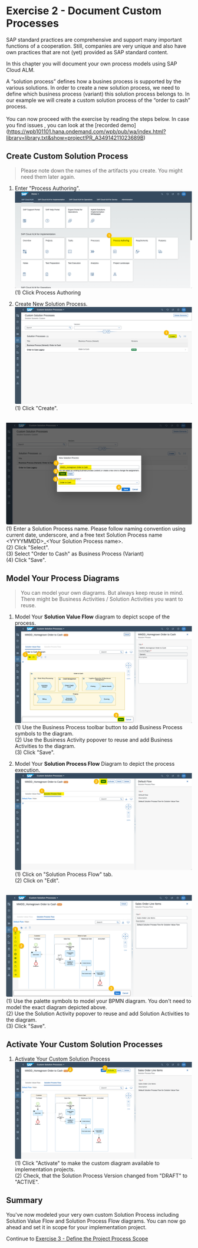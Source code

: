 # Exercise 2 - Document Custom Processes

SAP standard practices are comprehensive and support many important functions of a cooperation. Still, companies are very unique and also have own practices that are not (yet) provided as SAP standard content. 

In this chapter you will document your own process models using SAP Cloud ALM.

A “solution process” defines how a busines process is supported by the various solutions. In order to create a new solution process, we need to define which business process (variant) this solution process belongs to. In our example we will create a custom solution process of the “order to cash” process. 
<br>
<br>You can now proceed with the exercise by reading the steps below. In case you find issues , you can look at the [recorded demo]
(https://wpb101101.hana.ondemand.com/wpb/pub/wa/index.html?library=library.txt&show=project!PR_A34914211023689B)




## Create Custom Solution Process

> Please note down the names of the artifacts you create. You might need them later again.

1. Enter "Process Authoring".
<br> ![](2021-11-11-16-09-47.png)
<br> (1) Click Process Authoring

2.	Create New Solution Process.
<br> ![](2021-11-11-16-10-40.png)
<br> (1) Click "Create".

<br> ![](2021-11-11-16-21-42.png)
<br> (1) Enter a Solution Process name. Please follow naming convention using current date, underscore, and a free text Solution Process name \<YYYYMMDD\>_\<Your Solution Process name\>.
<br> (2) Click "Select".
<br> (3) Select "Order to Cash" as Business Process (Variant)
<br> (4) Click "Save".

## Model Your Process Diagrams

> You can model your own diagrams. But always keep reuse in mind. There might be Business Activities / Solution Activities you want to reuse.

1. Model Your **Solution Value Flow** diagram to depict scope of the process.
<br> ![](2021-11-11-16-53-11.png)
<br> (1) Use the Business Process toolbar button to add Business Process symbols to the diagram.
<br> (2) Use the Business Activity popover to reuse and add Business Activities to the diagram.
<br> (3) Click "Save".

1. Model Your **Solution Process Flow** Diagram to depict the process execution.
<br> ![](2021-11-11-16-56-43.png)
<br> (1) Click on "Solution Process Flow" tab.
<br> (2) Click on "Edit".

<br> ![](2021-11-11-19-42-45.png)
<br> (1) Use the palette symbols to model your BPMN diagram. You don't need to model the exact diagram depicted above. 
<br> (2) Use the Solution Activity popover to reuse and add Solution Activities to the diagram.
<br> (3) Click "Save".

## Activate Your Custom Solution Processes

1. Activate Your Custom Solution Process
<br> ![](2021-11-11-19-45-24.png)
<br> (1) Click "Activate" to make the custom diagram available to implementation projects.
<br> (2) Check, that the Solution Process Version changed from "DRAFT" to "ACTIVE".

## Summary

You've now modeled your very own custom Solution Process including Solution Value Flow and Solution Process Flow diagrams. You can now go ahead and set it in scope for your implementation project.

Continue to [Exercise 3 - Define the Project Process Scope](../ex3/README.md)
